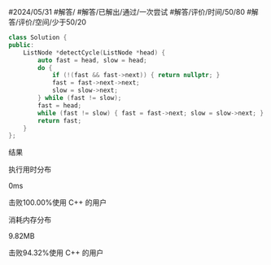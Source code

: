 #2024/05/31 #解答/ #解答/已解出/通过/一次尝试 #解答/评价/时间/50/80 #解答/评价/空间/少于50/20

``` cpp
class Solution {
public:
	ListNode *detectCycle(ListNode *head) {
		auto fast = head, slow = head;
		do {
			if (!(fast && fast->next)) { return nullptr; }
			fast = fast->next->next;
			slow = slow->next;
		} while (fast != slow);
		fast = head;
		while (fast != slow) { fast = fast->next; slow = slow->next; }
		return fast;
	}
};
```

结果

执行用时分布

0ms

击败100.00%使用 C++ 的用户

消耗内存分布

9.82MB

击败94.32%使用 C++ 的用户